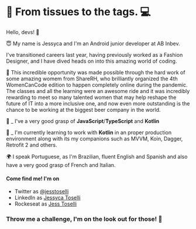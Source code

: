 # 👗 From tissues to the  tags. 💻

Hello, devs!  👋

😇 My name is Jessyca and I'm an Android junior developer at AB Inbev.

I've transitioned careers last year, having previously worked as a Fashion Designer, and I have dived heads on into this amazing world of coding.

🚀 This incredible opportunity was made possible through the hard work of some amazing womem from ShareRH, who brilliantly organized the 4th WomenCanCode edition to happen completely online during the pandemic. The classes and all the learning were an awesome ride and it was incredibly rewarding to meet so many talented women that may help reshape the future of IT into a more inclusive one, and now even more outstanding is the chance to be working at the biggest beer company in the world.

🧶 _ I've a very good grasp of **JavaScript**/**TypeScript** and **Kotlin**

🧾 _ I'm currently learning to work with **Kotlin** in an proper production environment along with its my companions such as MVVM, Koin, Dagger, Retrofit 2 and others.

🌍 I speak Portuguese, as I'm Brazilian, fluent English and Spanish and also have a very good grasp of French and Italian.

#### Come find me! I'm on
* Twitter as [@jesstoselli](https://twitter.com/jesstoselli)
* LinkedIn as [Jessyca Toselli](https://twitter.com/jesstoselli)
* Rockeseat as [Jess Toselli](https://app.rocketseat.com.br/me/jessyca-toselli-1594492335)

### Throw me a challenge, I'm on the look out for those! 🚀
